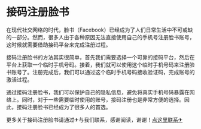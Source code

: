 # 接码注册脸书

在现代社交网络的时代，脸书（Facebook）已经成为了人们日常生活中不可或缺的一部分。然而，很多人由于各种原因无法直接使用自己的手机号注册脸书账号，这时候就需要借助接码平台来完成注册过程。

接码注册脸书的方法其实很简单，首先我们需要选择一个可靠的接码平台，然后在平台上获取一个临时手机号码。接着，我们就可以使用这个临时手机号码来注册脸书账号了。注册完成后，我们可以通过这个临时手机号码接收验证码，完成账号的激活过程。

通过接码注册脸书，我们可以保护自己的隐私信息，避免将真实手机号码暴露在网络上。同时，对于一些需要临时使用的账号，接码注册也是非常方便的选择。因此，接码注册脸书已经成为了很多人的首选。

更多关于接码注册脸书请通过✈与我们联系，感谢阅读，谢谢！[点这里联系✈](https://ww.k02.cc)